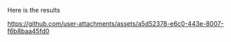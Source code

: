Here is the results





https://github.com/user-attachments/assets/a5d52378-e6c0-443e-8007-f6b8baa45fd0

